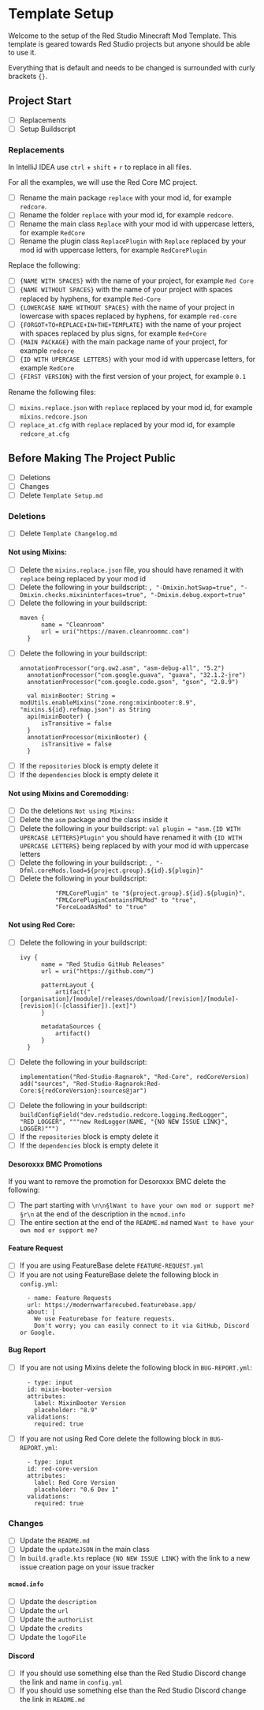 # Template Setup

Welcome to the setup of the Red Studio Minecraft Mod Template.
This template is geared towards Red Studio projects but anyone should be able to use it.

Everything that is default and needs to be changed is surrounded with curly brackets `{}`.

## Project Start

- [ ] Replacements
- [ ] Setup Buildscript

### Replacements

In IntelliJ IDEA use `ctrl` + `shift` + `r` to replace in all files.

For all the examples, we will use the Red Core MC project.

- [ ] Rename the main package `replace` with your mod id, for example `redcore`.
- [ ] Rename the folder `replace` with your mod id, for example `redcore`.
- [ ] Rename the main class `Replace` with your mod id with uppercase letters, for example `RedCore`
- [ ] Rename the plugin class `ReplacePlugin` with `Replace` replaced by your mod id with uppercase letters, for example `RedCorePlugin`

Replace the following:
- [ ] `{NAME WITH SPACES}` with the name of your project, for example `Red Core`
- [ ] `{NAME WITHOUT SPACES}` with the name of your project with spaces replaced by hyphens, for example `Red-Core`
- [ ] `{LOWERCASE NAME WITHOUT SPACES}` with the name of your project in lowercase with spaces replaced by hyphens, for example `red-core`
- [ ] `{FORGOT+TO+REPLACE+IN+THE+TEMPLATE}` with the name of your project with spaces replaced by plus signs, for example `Red+Core`
- [ ] `{MAIN PACKAGE}` with the main package name of your project, for example `redcore`
- [ ] `{ID WITH UPERCASE LETTERS}` with your mod id with uppercase letters, for example `RedCore`
- [ ] `{FIRST VERSION}` with the first version of your project, for example `0.1`

Rename the following files:
- [ ] `mixins.replace.json` with `replace` replaced by your mod id, for example `mixins.redcore.json`
- [ ] `replace_at.cfg` with `replace` replaced by your mod id, for example `redcore_at.cfg`

## Before Making The Project Public

- [ ] Deletions
- [ ] Changes
- [ ] Delete `Template Setup.md`

### Deletions

- [ ] Delete `Template Changelog.md`

#### Not using Mixins:

- [ ] Delete the `mixins.replace.json` file, you should have renamed it with `replace` being replaced by your mod id
- [ ] Delete the following in your buildscript: `, "-Dmixin.hotSwap=true", "-Dmixin.checks.mixininterfaces=true", "-Dmixin.debug.export=true"`
- [ ] Delete the following in your buildscript:
  ```
  maven {
		name = "Cleanroom"
		url = uri("https://maven.cleanroommc.com")
	}
  ```
- [ ] Delete the following in your buildscript:
  ```
  annotationProcessor("org.ow2.asm", "asm-debug-all", "5.2")
	annotationProcessor("com.google.guava", "guava", "32.1.2-jre")
	annotationProcessor("com.google.code.gson", "gson", "2.8.9")

	val mixinBooter: String = modUtils.enableMixins("zone.rong:mixinbooter:8.9", "mixins.${id}.refmap.json") as String
	api(mixinBooter) {
		isTransitive = false
	}
	annotationProcessor(mixinBooter) {
		isTransitive = false
	}
  ```
- [ ] If the `repositories` block is empty delete it
- [ ] If the `dependencies` block is empty delete it

#### Not using Mixins and Coremodding:

- [ ] Do the deletions `Not using Mixins:`
- [ ] Delete the `asm` package and the class inside it
- [ ] Delete the following in your buildscript: `val plugin = "asm.{ID WITH UPERCASE LETTERS}Plugin"` you should have renamed it with `{ID WITH UPERCASE LETTERS}` being replaced by with your mod id with uppercase letters 
- [ ] Delete the following in your buildscript: `, "-Dfml.coreMods.load=${project.group}.${id}.${plugin}"`
- [ ] Delete the following in your buildscript:
  ```
  			"FMLCorePlugin" to "${project.group}.${id}.${plugin}",
			"FMLCorePluginContainsFMLMod" to "true",
			"ForceLoadAsMod" to "true"
  ```
  
#### Not using Red Core:

- [ ] Delete the following in your buildscript:
  ```
  ivy {
		name = "Red Studio GitHub Releases"
		url = uri("https://github.com/")

		patternLayout {
			artifact("[organisation]/[module]/releases/download/[revision]/[module]-[revision](-[classifier]).[ext]")
		}

		metadataSources {
			artifact()
		}
	}
  ```
- [ ] Delete the following in your buildscript:
  ```
  implementation("Red-Studio-Ragnarok", "Red-Core", redCoreVersion)
  add("sources", "Red-Studio-Ragnarok:Red-Core:${redCoreVersion}:sources@jar")
  ```
- [ ] Delete the following in your buildscript: `buildConfigField("dev.redstudio.redcore.logging.RedLogger", "RED_LOGGER", """new RedLogger(NAME, "{NO NEW ISSUE LINK}", LOGGER)""")`
- [ ] If the `repositories` block is empty delete it
- [ ] If the `dependencies` block is empty delete it

#### Desoroxxx BMC Promotions

If you want to remove the promotion for Desoroxxx BMC delete the following:
- [ ] The part starting with `\n\n§lWant to have your own mod or support me?§r\n` at the end of the description in the `mcmod.info`
- [ ] The entire section at the end of the `README.md` named `Want to have your own mod or support me?`

#### Feature Request

- [ ] If you are using FeatureBase delete `FEATURE-REQUEST.yml`
- [ ] If you are not using FeatureBase delete the following block in `config.yml`:
  ```
    - name: Feature Requests
    url: https://modernwarfarecubed.featurebase.app/
    about: |
      We use Featurebase for feature requests.
      Don't worry; you can easily connect to it via GitHub, Discord or Google.
  ```

#### Bug Report

- [ ] If you are not using Mixins delete the following block in `BUG-REPORT.yml`:
  ```
    - type: input
    id: mixin-booter-version
    attributes:
      label: MixinBooter Version
      placeholder: "8.9"
    validations:
      required: true
  ```
- [ ] If you are not using Red Core delete the following block in `BUG-REPORT.yml`:
  ```
    - type: input
    id: red-core-version
    attributes:
      label: Red Core Version
      placeholder: "0.6 Dev 1"
    validations:
      required: true
  ```

### Changes

- [ ] Update the `README.md`
- [ ] Update the `updateJSON` in the main class
- [ ] In `build.gradle.kts` replace `{NO NEW ISSUE LINK}` with the link to a new issue creation page on your issue tracker

#### `mcmod.info`

- [ ] Update the `description`
- [ ] Update the `url`
- [ ] Update the `authorList`
- [ ] Update the `credits`
- [ ] Update the `logoFile`

#### Discord

- [ ] If you should use something else than the Red Studio Discord change the link and name in `config.yml`
- [ ] If you should use something else than the Red Studio Discord change the link in `README.md`
